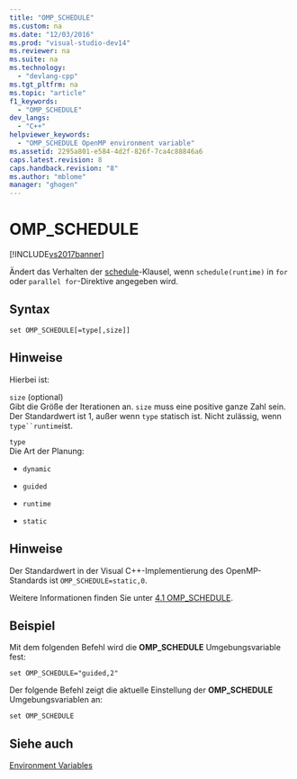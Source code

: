 ```yaml
---
title: "OMP_SCHEDULE"
ms.custom: na
ms.date: "12/03/2016"
ms.prod: "visual-studio-dev14"
ms.reviewer: na
ms.suite: na
ms.technology: 
  - "devlang-cpp"
ms.tgt_pltfrm: na
ms.topic: "article"
f1_keywords: 
  - "OMP_SCHEDULE"
dev_langs: 
  - "C++"
helpviewer_keywords: 
  - "OMP_SCHEDULE OpenMP environment variable"
ms.assetid: 2295a801-e584-4d2f-826f-7ca4c88846a6
caps.latest.revision: 8
caps.handback.revision: "8"
ms.author: "mblome"
manager: "ghogen"
---
```

# OMP_SCHEDULE
[!INCLUDE[vs2017banner](../../../assembler/inline/includes/vs2017banner.md)]

Ändert das Verhalten der [schedule](../../../parallel/openmp/reference/schedule.md)\-Klausel, wenn `schedule(runtime)` in `for` oder `parallel for`\-Direktive angegeben wird.  
  
## Syntax  
  
```  
set OMP_SCHEDULE[=type[,size]]  
```  
  
## Hinweise  
 Hierbei ist:  
  
 `size` \(optional\)  
 Gibt die Größe der Iterationen an.  `size` muss eine positive ganze Zahl sein.  Der Standardwert ist 1, außer wenn `type` statisch ist.  Nicht zulässig, wenn `type``runtime`ist.  
  
 `type`  
 Die Art der Planung:  
  
-   `dynamic`  
  
-   `guided`  
  
-   `runtime`  
  
-   `static`  
  
## Hinweise  
 Der Standardwert in der Visual C\+\+\-Implementierung des OpenMP\-Standards ist `OMP_SCHEDULE=static,0`.  
  
 Weitere Informationen finden Sie unter [4.1 OMP\_SCHEDULE](../../../parallel/openmp/4-1-omp-schedule.md).  
  
## Beispiel  
 Mit dem folgenden Befehl wird die **OMP\_SCHEDULE** Umgebungsvariable fest:  
  
```  
set OMP_SCHEDULE="guided,2"  
```  
  
 Der folgende Befehl zeigt die aktuelle Einstellung der **OMP\_SCHEDULE** Umgebungsvariablen an:  
  
```  
set OMP_SCHEDULE  
```  
  
## Siehe auch  
 [Environment Variables](../../../parallel/openmp/reference/openmp-environment-variables.md)